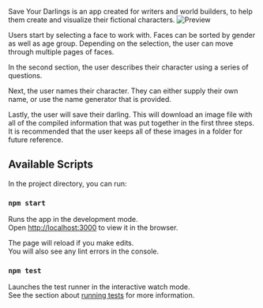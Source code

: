 Save Your Darlings is an app created for writers and world builders, to help them create and visualize their fictional characters.
![Preview](./src/images/intro.png)

Users start by selecting a face to work with. Faces can be sorted by gender as well as age group. Depending on the selection, the user can move through multiple pages of faces.

In the second section, the user describes their character using a series of questions.

Next, the user names their character. They can either supply their own name, or use the name generator that is provided.

Lastly, the user will save their darling. This will download an image file with all of the compiled information that was put together in the first three steps. It is recommended that the user keeps all of these images in a folder for future reference.


## Available Scripts

In the project directory, you can run:

### `npm start`

Runs the app in the development mode.<br />
Open [http://localhost:3000](http://localhost:3000) to view it in the browser.

The page will reload if you make edits.<br />
You will also see any lint errors in the console.

### `npm test`

Launches the test runner in the interactive watch mode.<br />
See the section about [running tests](https://facebook.github.io/create-react-app/docs/running-tests) for more information.


